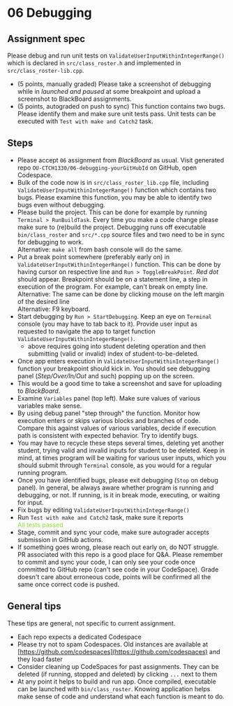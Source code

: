 # 06 Debugging

## Assignment spec

Please debug and run unit tests on `ValidateUserInputWithinIntegerRange()` which is declared in `src/class_roster.h` and implemented in `src/class_roster-lib.cpp`. 
- (5 points, manually graded) Please take a screenshot of debugging while in *launched and paused* at some breakpoint and upload a screenshot to BlackBoard assignments. 
- (5 points, autograded on push to sync) This function contains two bugs. Please identify them and make sure unit tests pass. Unit tests can be executed with `Test with make and Catch2` task. 

## Steps

- Please accept `06` assignment from *BlackBoard* as usual. Visit generated repo `OU-CTCH1330/06-debugging-yourGitHubId` on GitHub, open Codespace.
- Bulk of the code now is in `src/class_roster_lib.cpp` file, including `ValidateUserInputWithinIntegerRange()` function which contains two bugs. Please examine this function, you may be able to identify two bugs even without debugging. 
- Please build the project. This can be done for example by running `Terminal > RunBuildTask`. Every time you make a code change please make sure to (re)build the project. Debugging runs off executable `bin/class_roster` and `src/*.cpp` source files and two need to be in sync for debugging to work. 
<br />Alternative: `make all` from bash console will do the same. 
- Put a break point somewhere (preferably early on) in `ValidateUserInputWithinIntegerRange()` function. This can be done by having cursor on respective line and `Run > ToggleBreakPoint`. *Red dot* should appear. Breakpoint should be on a statement line, a step in execution of the program. For example, can't break on empty line.
<br /> Alternative: The same can be done by clicking mouse on the left margin of the desired line
<br /> Alternative: F9 keyboard.
- Start debugging by `Run > StartDebugging`. Keep an eye on `Terminal` console (you may have to tab back to it). Provide user input as requested to navigate the app to target function `ValidateUserInputWithinIntegerRange()`. 
  - above requires going into student deleting operation and then submitting (valid or invalid) index of student-to-be-deleted.
- Once app enters execution in `ValidateUserInputWithinIntegerRange()` function your breakpoint should kick in. You should see debugging panel (_Step/Over/In/Out_ and such) popping up on the screen. 
- This would be a good time to take a screenshot and save for uploading to *BlackBoard*.
- Examine `Variables` panel (top left). Make sure values of various variables make sense. 
- By using debug panel "step through" the function. Monitor how execution enters or skips various blocks and branches of code. Compare this against values of various variables, decide if execution path is consistent with expected behavior. Try to identify bugs.
- You may have to recycle these steps several times, deleting yet another student, trying valid and invalid inputs for student to be deleted. Keep in mind, at times program will be waiting for various user inputs, which you should submit through `Terminal` console, as you would for a regular running program. 
- Once you have identified bugs, please exit debugging (`Stop` on debug panel). In general, be always aware whether program is running and debugging, or not. If running, is it in break mode, executing, or waiting for input. 
- Fix bugs by editing `ValidateUserInputWithinIntegerRange()`
- Run `Test with make and Catch2` task, make sure it reports 
<br /><span style='color: #8ae234'>All tests passed</span>
- Stage, commit and sync your code, make sure autograder accepts submission in GitHub actions. 
- If something goes wrong, please reach out early on, do NOT struggle. PR associated with this repo is a good place for Q&A. Please remember to commit and sync your code, I can only see your code once committed to GitHub repo (can't see code in your CodeSpace). Grade doesn't care about erroneous code, points will be confirmed all the same once correct code is pushed. 

## General tips 

These tips are general, not specific to current assignment.

- Each repo expects a dedicated Codespace
- Please try not to spam Codespaces. Old instances are available at  [https://github.com/codespaces](https://github.com/codespaces) and they load faster
- Consider cleaning up CodeSpaces for past assignments. They can be deleted (if running, stopped and deleted) by clicking `...` next to them 
- At any point it helps to build and run app. Once compiled, executable can be launched with `bin/class_roster`. Knowing application helps make sense of code and understand what each function is meant to do. 